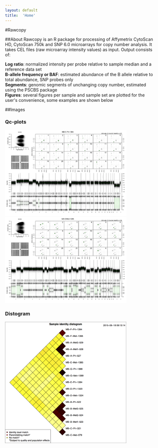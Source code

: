 ```yaml
---
layout: default
title:  'Home'
---
```


#Rawcopy

##About
Rawcopy is an R package for processing of Affymetrix CytoScan HD, CytoScan 750k and SNP 6.0 microarrays for copy number analysis. It takes CEL files (raw microarray intensity values) as input. Output consists of:

<b>Log ratio</b>: normalized intensity per probe relative to sample median and a reference data set  
<b>B-allele frequency or BAF</b>: estimated abundance of the B allele relative to total abundance, SNP probes only  
<b>Segments</b>: genomic segments of unchanging copy number, estimated using the PSCBS package  
<b>Figures</b>: several figures per sample and sample set are plotted for the user's convenience, some examples are shown below


##Images

### Qc-plots
<a href='/images/qc.MB-E-Pri-1384.png'> 
<img src='/images/qc.MB-E-Pri-1384.png' width="400px">
</a>
<a href='/images/qc.MB-E-Met-1385.png'> 
<img src='/images/qc.MB-E-Met-1385.png' width="400px">
</a>


### Distogram
<a href='/images/sampleIdentityDistogram.png'> 
<img src='/images/sampleIdentityDistogram.png'  width="400px">
</a>



